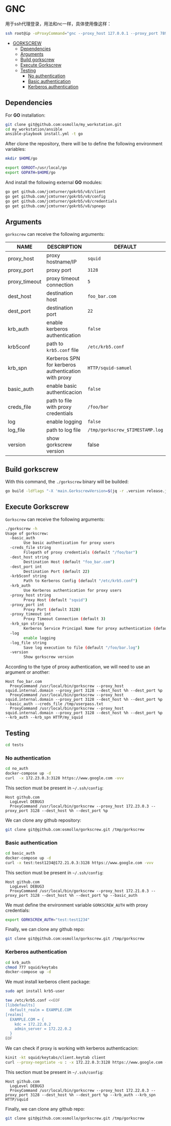 # GNC

用于ssh代理登录，用法和nc一样，具体使用像这样：

```bash
ssh root@ip -oProxyCommand="gnc --proxy_host 127.0.0.1 --proxy_port 7890 --dest_host %h --dest_port %p"
```
- [GORKSCREW](#gorkscrew)
  - [Dependencies](#dependencies)
  - [Arguments](#arguments)
  - [Build gorkscrew](#build-gorkscrew)
  - [Execute Gorkscrew](#execute-gorkscrew)
  - [Testing](#testing)
    - [No authentication](#no-authentication)
    - [Basic authentication](#basic-authentication)
    - [Kerberos authentication](#kerberos-authentication)

## Dependencies

For **GO** installation:

```bash
git clone git@github.com:osmollo/my_workstation.git
cd my_workstation/ansible
ansible-playbook install.yml -t go
```

After clone the repository, there will be to define the following environment variables:

```bash
mkdir $HOME/go

export GOROOT=/usr/local/go
export GOPATH=$HOME/go
```

And install the following external **GO** modules:

```bash
go get github.com/jcmturner/gokrb5/v8/client
go get github.com/jcmturner/gokrb5/v8/config
go get github.com/jcmturner/gokrb5/v8/credentials
go get github.com/jcmturner/gokrb5/v8/spnego
```

## Arguments

`gorkscrew` can receive the following arguments:

| NAME | DESCRIPTION | DEFAULT |
|--|--|--|
| proxy_host | proxy hostname/IP | `squid` |
| proxy_port | proxy port | `3128` |
| proxy_timeout | proxy timeout connection | `5` |
| dest_host | destination host | `foo_bar.com` |
| dest_port | destination port | `22` |
| krb_auth | enable kerberos authentication | `false` |
| krb5conf | path to `krb5.conf` file | `/etc/krb5.conf` |
| krb_spn | Kerberos SPN for kerberos authentication with proxy | `HTTP/squid-samuel` |
| basic_auth | enable basic authenticacion | `false` |
| creds_file | path to file with proxy credentials | `/foo/bar` |
| log | enable logging | `false` |
| log_file | path to log file | `/tmp/gorkscrew_$TIMESTAMP.log` |
| version | show gorkscrew version | false |

## Build gorkscrew

With this command, the `./gorkscrew` binary will be builded:

```bash
go build -ldflags "-X 'main.GorkscrewVersion=$(jq -r .version release.json)' -X 'main.GoVersion=$(jq -r .go_version release.json)'" gorkscrew.go
```

## Execute Gorkscrew

`Gorkscrew` can receive the following arguments:

```bash
./gorkscrew -h
Usage of gorkscrew:
  -basic_auth
        Use basic authentication for proxy users
  -creds_file string
        Filepath of proxy credentials (default "/foo/bar")
  -dest_host string
        Destination Host (default "foo_bar.com")
  -dest_port int
        Destination Port (default 22)
  -krb5conf string
        Path to Kerberos Config (default "/etc/krb5.conf")
  -krb_auth
        Use Kerberos authentication for proxy users
  -proxy_host string
        Proxy Host (default "squid")
  -proxy_port int
        Proxy Port (default 3128)
  -proxy_timeout int
        Proxy Timeout Connection (default 3)
  -krb_spn string
        Kerberos Service Principal Name for proxy authentication (default "HTTP/squid-samuel")
  -log
        enable logging
  -log_file string
        Save log execution to file (default "/foo/bar.log")
  -version
        Show gorkscrew version
```

According to the type of proxy authentication, we will need to use an argument or another:

```text
Host foo_bar.com
  ProxyCommand /usr/local/bin/gorkscrew --proxy_host squid.internal.domain --proxy_port 3128 --dest_host %h --dest_port %p
  ProxyCommand /usr/local/bin/gorkscrew --proxy_host squid.internal.domain --proxy_port 3128 --dest_host %h --dest_port %p --basic_auth --creds_file /tmp/userpass.txt
  ProxyCommand /usr/local/bin/gorkscrew --proxy_host squid.internal.domain --proxy_port 3128 --dest_host %h --dest_port %p --krb_auth --krb_spn HTTP/my_squid
```

## Testing

```bash
cd tests
```

### No authentication

```bash
cd no_auth
docker-compose up -d
curl  -x 172.23.0.3:3128 https://www.google.com -vvv
```

This section must be present in `~/.ssh/config`:

```text
Host github.com
  LogLevel DEBUG3
  ProxyCommand /usr/local/bin/gorkscrew --proxy_host 172.23.0.3 --proxy_port 3128 --dest_host %h --dest_port %p
```

We can clone any github repository:

```bash
git clone git@github.com:osmollo/gorkscrew.git /tmp/gorkscrew
```

### Basic authentication

```bash
cd basic_auth
docker-compose up -d
curl -x test:test1234@172.21.0.3:3128 https://www.google.com -vvv
```

This section must be present in `~/.ssh/config`:

```text
Host github.com
  LogLevel DEBUG3
  ProxyCommand /usr/local/bin/gorkscrew --proxy_host 172.21.0.3 --proxy_port 3128 --dest_host %h --dest_port %p --basic_auth
```

We must define the environment variable `GORKSCREW_AUTH` with proxy credentials:

```bash
export GORKSCREW_AUTH="test:test1234"
```

Finally, we can clone any github repo:

```bash
git clone git@github.com:osmollo/gorkscrew.git /tmp/gorkscrew
```

### Kerberos authentication

```bash
cd krb_auth
chmod 777 squid/keytabs
docker-compose up -d
```

We must install kerberos client package:

```bash
sudo apt install krb5-user

tee /etc/krb5.conf <<EOF
[libdefaults]
  default_realm = EXAMPLE.COM
[realms]
  EXAMPLE.COM = {
    kdc = 172.22.0.2
    admin_server = 172.22.0.2
  }
EOF
```

We can check if proxy is working with kerberos authenticacion:

```bash
kinit -kt squid/keytabs/client.keytab client
curl --proxy-negotiate -u : -x 172.22.0.3:3128 https://www.google.com -vvv
```

This section must be present in `~/.ssh/config`:

```text
Host github.com
  LogLevel DEBUG3
  ProxyCommand /usr/local/bin/gorkscrew --proxy_host 172.22.0.3 --proxy_port 3128 --dest_host %h --dest_port %p --krb_auth --krb_spn HTTP/squid
```

Finally, we can clone any github repo:

```bash
git clone git@github.com:osmollo/gorkscrew.git /tmp/gorkscrew
```
